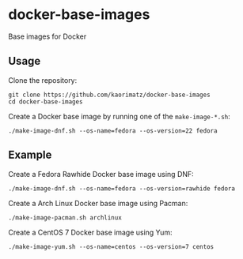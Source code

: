 # docker-base-images

Base images for Docker

## Usage

Clone the repository:

    git clone https://github.com/kaorimatz/docker-base-images
    cd docker-base-images

Create a Docker base image by running one of the `make-image-*.sh`:

    ./make-image-dnf.sh --os-name=fedora --os-version=22 fedora

## Example

Create a Fedora Rawhide Docker base image using DNF:

    ./make-image-dnf.sh --os-name=fedora --os-version=rawhide fedora

Create a Arch Linux Docker base image using Pacman:

    ./make-image-pacman.sh archlinux

Create a CentOS 7 Docker base image using Yum:

    ./make-image-yum.sh --os-name=centos --os-version=7 centos

